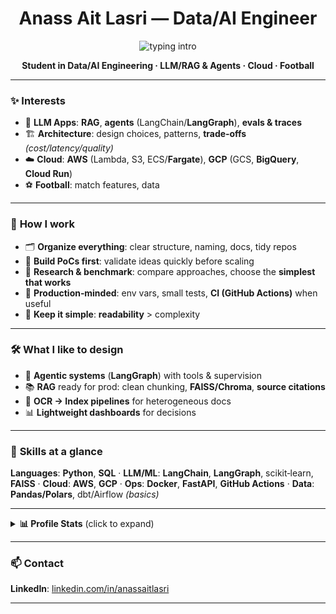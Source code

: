 <div align="center">

# **Anass Ait Lasri** — Data/AI Engineer
<p>
  <img src="https://readme-typing-svg.demolab.com?font=Inter&weight=700&size=22&duration=2800&pause=800&center=true&vCenter=true&width=650&lines=Data%2FAI+Engineering+Student;LLM%2FRAG+%26+Agents;Cloud+%7C+Architecture+%7C+Football" alt="typing intro" />
</p>

**Student in Data/AI Engineering · LLM/RAG & Agents · Cloud · Football**

</div>

---

### ✨ **Interests**

* 🧠 **LLM Apps**: **RAG**, **agents** (LangChain/**LangGraph**), **evals & traces**
* 🏗️ **Architecture**: design choices, patterns, **trade‑offs** *(cost/latency/quality)*
* ☁️ **Cloud**: **AWS** (Lambda, S3, ECS/**Fargate**), **GCP** (GCS, **BigQuery**, **Cloud Run**)
* ⚽ **Football**: match features, data

---

### 🧩 **How I work**

* 🗂️ **Organize everything**: clear structure, naming, docs, tidy repos
* 🧪 **Build PoCs first**: validate ideas quickly before scaling
* 🔎 **Research & benchmark**: compare approaches, choose the **simplest that works**
* 🚢 **Production‑minded**: env vars, small tests, **CI (GitHub Actions)** when useful
* 🧭 **Keep it simple**: **readability** > complexity

---

### 🛠️ **What I like to design**

* 🤖 **Agentic systems** (**LangGraph**) with tools & supervision
* 📚 **RAG** ready for prod: clean chunking, **FAISS/Chroma**, **source citations**
* 🧾 **OCR → Index pipelines** for heterogeneous docs
* 📊 **Lightweight dashboards** for decisions

---

### 🧠 **Skills at a glance**

**Languages**: **Python**, **SQL**  ·  **LLM/ML**: **LangChain**, **LangGraph**, scikit‑learn, **FAISS**  ·  **Cloud**: **AWS**, **GCP**  ·  **Ops**: **Docker**, **FastAPI**, **GitHub Actions**  ·  **Data**: **Pandas/Polars**, dbt/Airflow *(basics)*

---

<details>
<summary><b>📊 Profile Stats</b> (click to expand)</summary>

<p align="center">
  <img src="https://github-readme-stats.vercel.app/api?username=anassaitlasri&show_icons=true&hide_title=true" height="165" />
  <img src="https://github-readme-stats.vercel.app/api/top-langs/?username=anassaitlasri&layout=compact&langs_count=8" height="165" />
</p>

<p align="center">
  <img src="https://streak-stats.demolab.com?user=anassaitlasri&hide_border=false" />
</p>

<p align="center">
  <img src="https://raw.githubusercontent.com/anassaitlasri/anassaitlasri/output/snake.svg" alt="snake" />
</p>

</details>

---

### 📫 **Contact**

**LinkedIn**: [linkedin.com/in/anassaitlasri](https://www.linkedin.com/in/anassaitlasri)

---
